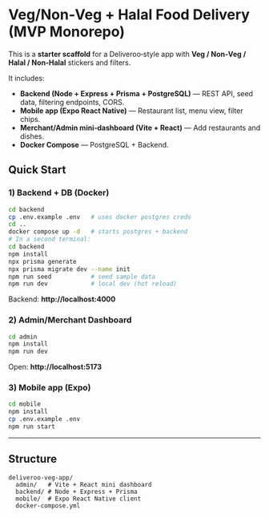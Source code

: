 # Veg/Non‑Veg + Halal Food Delivery (MVP Monorepo)

This is a **starter scaffold** for a Deliveroo‑style app with **Veg / Non‑Veg / Halal / Non‑Halal** stickers and filters.

It includes:
- **Backend (Node + Express + Prisma + PostgreSQL)** — REST API, seed data, filtering endpoints, CORS.
- **Mobile app (Expo React Native)** — Restaurant list, menu view, filter chips.
- **Merchant/Admin mini‑dashboard (Vite + React)** — Add restaurants and dishes.
- **Docker Compose** — PostgreSQL + Backend.

## Quick Start

### 1) Backend + DB (Docker)
```bash
cd backend
cp .env.example .env   # uses docker postgres creds
cd ..
docker compose up -d   # starts postgres + backend
# In a second terminal:
cd backend
npm install
npx prisma generate
npx prisma migrate dev --name init
npm run seed           # seed sample data
npm run dev            # local dev (hot reload)
```

Backend: **http://localhost:4000**

### 2) Admin/Merchant Dashboard
```bash
cd admin
npm install
npm run dev
```
Open: **http://localhost:5173**

### 3) Mobile app (Expo)
```bash
cd mobile
npm install
cp .env.example .env
npm run start
```

---

## Structure
```
deliveroo-veg-app/
  admin/   # Vite + React mini dashboard
  backend/ # Node + Express + Prisma
  mobile/  # Expo React Native client
  docker-compose.yml
```
